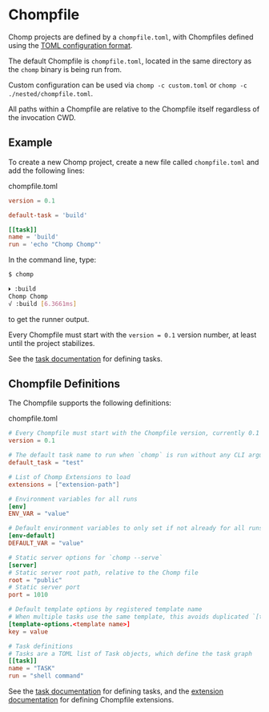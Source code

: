 # Chompfile

Chomp projects are defined by a `chompfile.toml`, with Chompfiles defined using the [TOML configuration format](https://toml.io/).

The default Chompfile is `chompfile.toml`, located in the same directory as the `chomp` binary is being run from.

Custom configuration can be used via `chomp -c custom.toml` or `chomp -c ./nested/chompfile.toml`.

All paths within a Chompfile are relative to the Chompfile itself regardless of the invocation CWD.

## Example

To create a new Chomp project, create a new file called `chompfile.toml` and add the following lines:

chompfile.toml
```toml
version = 0.1

default-task = 'build'

[[task]]
name = 'build'
run = 'echo "Chomp Chomp"'
```

In the command line, type:

```sh
$ chomp

🞂 :build
Chomp Chomp
√ :build [6.3661ms]
```

to get the runner output.

Every Chompfile must start with the `version = 0.1` version number, at least until the project stabilizes.

See the [task documentation](tasks.md) for defining tasks.

## Chompfile Definitions

The Chompfile supports the following definitions:

chompfile.toml
```toml
# Every Chompfile must start with the Chompfile version, currently 0.1
version = 0.1

# The default task name to run when `chomp` is run without any CLI arguments
default_task = "test"

# List of Chomp Extensions to load
extensions = ["extension-path"]

# Environment variables for all runs
[env]
ENV_VAR = "value"

# Default environment variables to only set if not already for all runs
[env-default]
DEFAULT_VAR = "value"

# Static server options for `chomp --serve`
[server]
# Static server root path, relative to the Chomp file
root = "public"
# Static server port
port = 1010

# Default template options by registered template name
# When multiple tasks use the same template, this avoids duplicated `[template-options]` at the task level
[template-options.<template name>]
key = value

# Task definitions
# Tasks are a TOML list of Task objects, which define the task graph
[[task]]
name = "TASK"
run = "shell command"
```

See the [task documentation](task.md) for defining tasks, and the [extension documentation](extensions.md) for defining Chompfile extensions.

